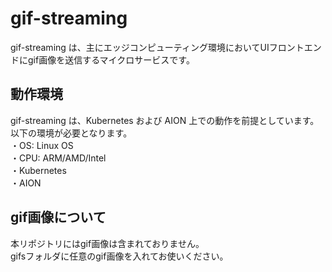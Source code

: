 # gif-streaming    
gif-streaming は、主にエッジコンピューティング環境においてUIフロントエンドにgif画像を送信するマイクロサービスです。      

## 動作環境  
gif-streaming は、Kubernetes および AION 上での動作を前提としています。 
以下の環境が必要となります。  
・OS: Linux OS  
・CPU: ARM/AMD/Intel  
・Kubernetes  
・AION  

## gif画像について  
本リポジトリにはgif画像は含まれておりません。   
gifsフォルダに任意のgif画像を入れてお使いください。  

